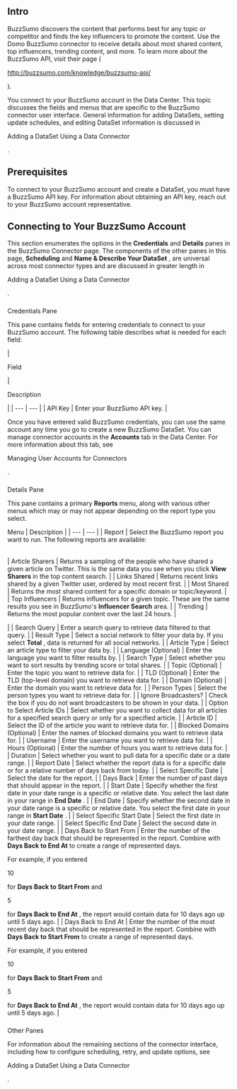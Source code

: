 

Intro
-------

BuzzSumo discovers the content that performs best for any topic or competitor and finds the key influencers to promote the content. Use the Domo BuzzSumo connector to receive details about most shared content, top influencers, trending content, and more. To learn more about the BuzzSumo API, visit their page (

http://buzzsumo.com/knowledge/buzzsumo-api/

).


 You connect to your BuzzSumo account in the Data Center. This topic discusses the fields and menus that are specific to the BuzzSumo connector user interface. General information for adding DataSets, setting update schedules, and editing DataSet information is discussed in

Adding a DataSet Using a Data Connector

.


 Prerequisites
---------------

To connect to your BuzzSumo account and create a DataSet, you must have a BuzzSumo API key. For information about obtaining an API key, reach out to your BuzzSumo account representative.


 Connecting to Your BuzzSumo Account
-------------------------------------


 This section enumerates the options in the
 **Credentials**
 and
 **Details**
 panes in the BuzzSumo Connector page. The components of the other panes in this page,
 **Scheduling**
 and
 **Name & Describe Your DataSet**
 , are universal across most connector types and are discussed in greater length in

Adding a DataSet Using a Data Connector

.


###

Credentials Pane


 This pane contains fields for entering credentials to connect to your BuzzSumo account. The following table describes what is needed for each field:


|

Field

|

Description

|
| --- | --- |
|
 API Key
  |
 Enter your BuzzSumo API key.
  |


 Once you have entered valid BuzzSumo credentials, you can use the same account any time you go to create a new BuzzSumo DataSet. You can manage connector accounts in the
 **Accounts**
 tab in the Data Center. For more information about this tab, see

Managing User Accounts for Connectors

.


###
 Details Pane

This pane contains a primary
 **Reports**
 menu, along with various other menus which may or may not appear depending on the report type you select.


 Menu
  |
 Description
  |
| --- | --- |
|
 Report
  |
 Select the BuzzSumo report you want to run. The following reports are available:


|  |  |
| --- | --- |
|
 Article Sharers
  |
 Returns a sampling of the people who have shared a given article on Twitter. This is the same data you see when you click
 **View Sharers**
 in the top content search.
  |
|
 Links Shared
  |
 Returns recent links shared by a given Twitter user, ordered by most recent first.
  |
|
 Most Shared
  |
 Returns the most shared content for a specific domain or topic/keyword.
  |
|
 Top Influencers
  |
 Returns influencers for a given topic. These are the same results you see in BuzzSumo's
 **Influencer Search**
 area.
  |
|
 Trending
  |
 Returns the most popular content over the last 24 hours.
  |

|
|
 Search Query
  |
 Enter a search query to retrieve data filtered to that query.
  |
|
 Result Type
  |
 Select a social network to filter your data by. If you select
 **Total**
 , data is returned for all social networks.
  |
|
 Article Type
  |
 Select an article type to filter your data by.
  |
|
 Language (Optional)
  |
 Enter the language you want to filter results by.
  |
|
 Search Type
  |
 Select whether you want to sort results by trending score or total shares.
  |
|
 Topic (Optional)
  |
 Enter the topic you want to retrieve data for.
  |
|
 TLD (Optional)
  |
 Enter the TLD (top-level domain) you want to retrieve data for.
  |
|
 Domain (Optional)
  |
 Enter the domain you want to retrieve data for.
  |
|
 Person Types
  |
 Select the person types you want to retrieve data for.
  |
|
 Ignore Broadcasters?
  |
 Check the box if you do not want broadcasters to be shown in your data.
  |
|
 Option to Select Article IDs
  |
 Select whether you want to collect data for all articles for a specified search query or only for a specified article.
  |
|
 Article ID
  |
 Select the ID of the article you want to retrieve data for.
  |
|
 Blocked Domains (Optional)
  |
 Enter the names of blocked domains you want to retrieve data for.
  |
|
 Username
  |
 Enter the username you want to retrieve data for.
  |
|
 Hours (Optional)
  |
 Enter the number of hours you want to retrieve data for.
  |
|
 Duration
  |
 Select whether you want to pull data for a specific date or a date range.
  |
|
 Report Date
  |
 Select whether the report data is for a specific date or for a relative number of days back from today.
  |
|
 Select Specific Date
  |
 Select the date for the report.
  |
|
 Days Back
  |
 Enter the number of past days that should appear in the report.
  |
|
 Start Date
  |
 Specify whether the first date in your date range is a specific or relative date. You select the last date in your range in
 **End Date**
 .
  |
|
 End Date
  |
 Specify whether the second date in your date range is a specific or relative date. You select the first date in your range in
 **Start Date**
 .
  |
|
 Select Specific Start Date
  |
 Select the first date in your date range.
  |
|
 Select Specific End Date
  |
 Select the second date in your date range.
  |
|
 Days Back to Start From
  |
 Enter the number of the farthest day back that should be represented in the report. Combine with
 **Days Back to End At**
 to create a range of represented days.


 For example, if you entered

10

for
 **Days Back to Start From**
 and

5

for
 **Days Back to End At**
 , the report would contain data for 10 days ago up until 5 days ago.
  |
|
 Days Back to End At
  |
 Enter the number of the most recent day back that should be represented in the report. Combine with
 **Days Back to Start From**
 to create a range of represented days.


 For example, if you entered

10

for
 **Days Back to Start From**
 and

5

for
 **Days Back to End At**
 , the report would contain data for 10 days ago up until 5 days ago.
  |


###
 Other Panes

For information about the remaining sections of the connector interface, including how to configure scheduling, retry, and update options, see

Adding a DataSet Using a Data Connector

.

